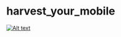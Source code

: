 ﻿# harvest_your_mobile

[![Alt text](https://img.youtube.com/vi/DSB2tnbzK5A/0.jpg)](https://www.youtube.com/watch?v=DSB2tnbzK5A)
